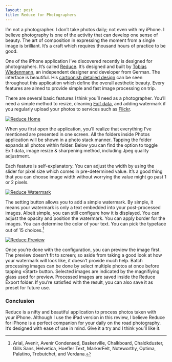 ```yaml
---
layout: post
title: Reduce for Photographers
---
```

I’m not a photographer. I don’t take photos daily; not even with my iPhone. I believe photography is one of the activity that can develop one sense of beauty. The art of composition in expressing the moment from a single image is brilliant. It’s a craft which requires thousand hours of practice to be good.

One of the iPhone application I’ve discovered recently is designed for photographers.  It’s called [Reduce][2795-001]. It’s designed and built by [Tobias Wiedenmann][2795-002], an independent designer and developer from German. The interface is beautiful. His [cartoonish detailed design][2795-003] can be seen throughout this application which define the overall aesthetic beauty. Every features are aimed to provide simple and fast image processing on trip.


[2795-001]: https://itunes.apple.com/us/app/reduce-batch-resize-images/id580474806?mt=8&uo=4&at=11ld6n&ct=reduce+for+ios "Reduce - Batch Resize Images and Photos for iPhone & iPad"
[2795-002]: https://twitter.com/Thyraz "Tobias Wiedenmann (Thyraz) on Twitter"
[2795-003]: http://dribbble.com/Thyraz "Dribbble - Tobias Wiedenmann"

There are several basic features I think you’ll need as a photographer. You’ll need a simple method to resize, cleaning [Exif data][2619-001], and adding watermark if you regularly upload your photos to services such as [Flickr][2619-002].

[2619-001]: http://en.wikipedia.org/wiki/Exchangeable_image_file_format "Exchangeable image file format - Wikipedia, the free encyclopedia"
[2619-002]: https://www.flickr.com/ "Welcome to Flickr - Photo Sharing"

[ ![Reduce Home][img1] ](http://images.sayzlim.net/2012/12/reduce_home.jpg "Reduce Home")

[img1]: http://images.sayzlim.net/2012/12/reduce_home.jpg "Reduce Home"

When you first open the application, you’ll realize that everything I’ve mentioned are presented in one screen. All the folders inside Photos application will be shown in a photo stack manner. Tapping the folder expands all photos within folder. Below you can find the option to toggle Exif data, image resize &amp; sharpening method, including Jpeg quality adjustment.

Each feature is self-explanatory. You can adjust the width by using the slider for pixel size which comes in pre-determined value. It’s a good thing that you can choose image width without  worrying the value might go past 1 or 2 pixels.

[ ![Reduce Watermark][img2] ](http://images.sayzlim.net/2012/12/reduce_watermark.jpg "Reduce Watermark")

[img2]: http://images.sayzlim.net/2012/12/reduce_watermark.jpg "Reduce Watermark"

The setting button allows you to add a simple watermark. By simple, it means your watermark is only a text embedded into your post-processed images. Albeit simple, you can still configure how it is displayed. You can adjust the opacity and position the watermark. You can apply border for the images. You can determine the color of your text. You can pick the typeface out of 15 choices.[^1]

[ ![Reduce Preview][img3] ](http://images.sayzlim.net/2012/12/reduce_preview.jpg "Reduce Preview")

[img3]: http://images.sayzlim.net/2012/12/reduce_preview.jpg "Reduce Preview"

Once you’re done with the configuration, you can preview the image first. The preview doesn’t fit to screen; so aside from taking a good look at how your watermark will look like, it doesn’t provide much help. Batch processing images can be done by select multiple photos at once before tapping «Start» button. Selected images are indicated by the magnifiying glass used for preview.  Processed images are saved inside the Reduce Export folder. If you’re satisfied with the result, you can also save it as preset for future use.

### Conclusion

Reduce is a nifty and beautiful application to process photos taken with your iPhone. Although I use the iPad version in this review, I believe Reduce for iPhone is a perfect companion for your daily on the road photography. It’s designed with ease of use in mind. Give it a try and I think you’ll like it.

[^1]: Arial, Avenir, Avenir Condensed, Baskerville, Chalkboard, Chaldkduster, Gills Sans, Helvetica, Hoefler Text, MarkerFelt, Noteworthy, Optima, Palatino, Trebutchet, and Verdana.